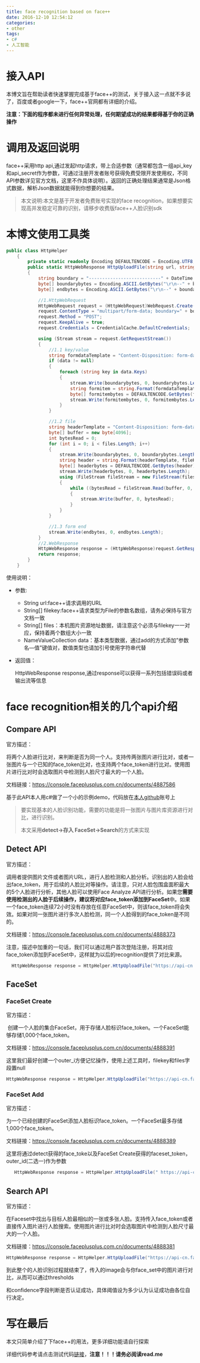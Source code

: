 ```yaml
---
title: face recognition based on face++
date: 2016-12-10 12:54:12
categories:
- other
tags:
- c#
- 人工智能
---
```


# 接入API

本博文旨在帮助读者快速掌握完成基于face++的测试，关于接入这一点就不多说了，百度或者google一下，face++官网都有详细的介绍。

**注意：下面的程序都未进行任何异常处理，任何期望成功的结果都得基于你的正确操作**

# 调用及返回说明

face++采用http api,通过发起http请求，带上合适参数（通常都包含一组api_key和api_secret作为参数，可通过注册开发者账号获得免费受限开发使用权，不同API参数详见官方文档，这里不作具体说明）。返回的正确处理结果通常是Json格式数据，解析Json数据就能得到你想要的结果。

> 本文说明:本文是基于开发者免费账号实现的face recognition，如果想要实现高并发稳定可靠的识别，请移步收费版face++人脸识别sdk

# 本博文使用工具类

```c#
public class HttpHelper
    {
        private static readonly Encoding DEFAULTENCODE = Encoding.UTF8;
        public static HttpWebResponse HttpUploadFile(string url, string[] fileKey,string[] files, NameValueCollection data)
        {
            string boundary = "---------------------------" + DateTime.Now.Ticks.ToString("x");
            byte[] boundarybytes = Encoding.ASCII.GetBytes("\r\n--" + boundary + "\r\n");
            byte[] endbytes = Encoding.ASCII.GetBytes("\r\n--" + boundary + "--\r\n");

            //1.HttpWebRequest
            HttpWebRequest request = (HttpWebRequest)WebRequest.Create(url);
            request.ContentType = "multipart/form-data; boundary=" + boundary;
            request.Method = "POST";
            request.KeepAlive = true;
            request.Credentials = CredentialCache.DefaultCredentials;

            using (Stream stream = request.GetRequestStream())
            {
                //1.1 key/value
                string formdataTemplate = "Content-Disposition: form-data; name=\"{0}\"\r\n\r\n{1}";
                if (data != null)
                {
                    foreach (string key in data.Keys)
                    {
                        stream.Write(boundarybytes, 0, boundarybytes.Length);
                        string formitem = string.Format(formdataTemplate, key, data[key]);
                        byte[] formitembytes = DEFAULTENCODE.GetBytes(formitem);
                        stream.Write(formitembytes, 0, formitembytes.Length);
                    }
                }

                //1.2 file
                string headerTemplate = "Content-Disposition: form-data; name=\"{0}\"; filename=\"{1}\"\r\nContent-Type: application/octet-stream\r\n\r\n";
                byte[] buffer = new byte[4096];
                int bytesRead = 0;
                for (int i = 0; i < files.Length; i++)
                {
                    stream.Write(boundarybytes, 0, boundarybytes.Length);
                    string header = string.Format(headerTemplate, fileKey[i], Path.GetFileName(files[i]));
                    byte[] headerbytes = DEFAULTENCODE.GetBytes(header);                    
                    stream.Write(headerbytes, 0, headerbytes.Length);
                    using (FileStream fileStream = new FileStream(files[i], FileMode.Open, FileAccess.Read))
                    {                        
                        while ((bytesRead = fileStream.Read(buffer, 0, buffer.Length)) != 0)
                        {
                            stream.Write(buffer, 0, bytesRead);
                        }
                    }
                }

                //1.3 form end
                stream.Write(endbytes, 0, endbytes.Length);
            }
            //2.WebResponse
            HttpWebResponse response = (HttpWebResponse)request.GetResponse();
            return response;
        }
    }
```

使用说明：

- 参数:

  - String url:face++请求调用的URL
  - String[] filekey:face++请求类型为File的参数名数组，请务必保持与官方文档一致
  - String[] files：本机图片资源地址数据，请注意这个必须与filekey一一对应，保持着两个数组大小一致
  - NameValueCollection data：基本类型数据，通过add的方式添加”参数名—值”键值对，数值类型也请加引号使用字符串代替

- 返回值：

  HttpWebResponse response,通过response可以获得一系列包括错误码或者输出流等信息

# face recognition相关的几个api介绍

## Compare API

官方描述：

将两个人脸进行比对，来判断是否为同一个人。支持传两张图片进行比对，或者一张图片与一个已知的face_token比对，也支持两个face_token进行比对。使用图片进行比对时会选取图片中检测到人脸尺寸最大的一个人脸。

文档链接：<https://console.faceplusplus.com.cn/documents/4887586>

基于此API本人用c#做了一个小的示例demo，代码放在<a href="https://github.com/shinerio/faceDetect">本人github</a>账号上

> 要实现基本的人脸识别功能，需要的功能是将一张图片与图片库资源进行对比，进行识别。
>
> 本文采用**detect->存入 FaceSet->Search**的方式来实现

## Detect API

官方描述：

调用者提供图片文件或者图片URL，进行人脸检测和人脸分析。识别出的人脸会给出face_token，用于后续的人脸比对等操作。请注意，只对人脸包围盒面积最大的5个人脸进行分析，其他人脸可以使用Face Analyze API进行分析。如果您**需要使用检测出的人脸于后续操作，建议将对应face_token添加到FaceSet**中。如果一个face_token连续72小时没有存放在任意FaceSet中，则该face_token将会失效。如果对同一张图片进行多次人脸检测，同一个人脸得到的face_token是不同的。

文档链接：<https://console.faceplusplus.com.cn/documents/4888373>

注意，描述中加重的一句话，我们可以通过用户首次登陆注册，将其对应face_token添加到FaceSet中，这样就为以后的recognition提供了对比来源。

```c#
  HttpWebResponse response = HttpHelper.HttpUploadFile("https://api-cn.faceplusplus.com/facepp/v3/detect", new string[] { "image_file" }, new String[] { fliePath }, data);
```

## FaceSet

### FaceSet Create

官方描述：

 创建一个人脸的集合FaceSet，用于存储人脸标识face_token。一个FaceSet能够存储1,000个face_token。

文档链接：<https://console.faceplusplus.com.cn/documents/4888391>

这里我们最好创建一个outer_i方便记忆操作，使用上述工具时，filekey和files字段置null

```c#
HttpWebResponse response = HttpHelper.HttpUploadFile("https://api-cn.faceplusplus.com/facepp/v3/faceset/create", null, null, data);
```

### FaceSet Add

官方描述：

为一个已经创建的FaceSet添加人脸标识face_token。一个FaceSet最多存储1,000个face_token。

文档链接：https://console.faceplusplus.com.cn/documents/4888389

这里将通过detect获得的face_toke以及FaceSet Create获得的faceset_token，outer_id(二选一)作为参数

```c#
   HttpWebResponse response = HttpHelper.HttpUploadFile(" https://api-cn.faceplusplus.com/facepp/v3/faceset/addface", null, null, data);
```

## Search API

官方描述：

在Faceset中找出与目标人脸最相似的一张或多张人脸。支持传入face_token或者直接传入图片进行人脸搜索。使用图片进行比对时会选取图片中检测到人脸尺寸最大的一个人脸。

文档链接：https://console.faceplusplus.com.cn/documents/4888381

```c#
HttpWebResponse response = HttpHelper.HttpUploadFile("https://api-cn.faceplusplus.com/facepp/v3/search", new string[] { "image_file" }, new String[] { fliePath }, data);
```

到此整个的人脸识别过程就结束了，传入的image会与你face_set中的图片进行对比，从而可以通过thresholds

和confidence字段判断是否认证成功，具体阈值设为多少认为认证成功由各位自行决定。

# 写在最后

本文只简单介绍了下face++的用法，更多详细功能请自行探索

详细代码参考请点击测试代码<a href="https://github.com/shinerio/FaceRecognitionTest">链接</a>，**注意！！！请务必阅读read.me**